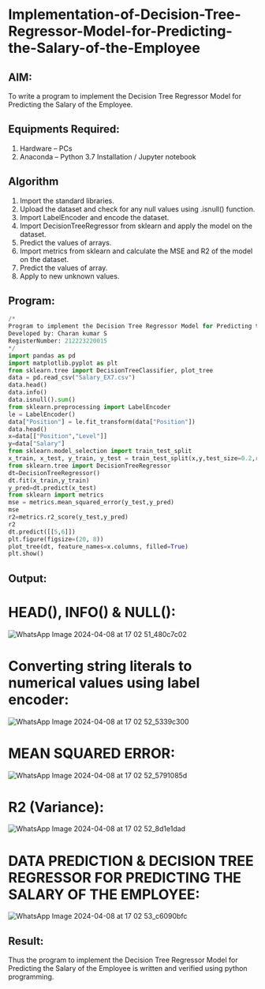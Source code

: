 # Implementation-of-Decision-Tree-Regressor-Model-for-Predicting-the-Salary-of-the-Employee

## AIM:
To write a program to implement the Decision Tree Regressor Model for Predicting the Salary of the Employee.

## Equipments Required:
1. Hardware – PCs
2. Anaconda – Python 3.7 Installation / Jupyter notebook

## Algorithm
1. Import the standard libraries.
2. Upload the dataset and check for any null values using .isnull() function.
3. Import LabelEncoder and encode the dataset.
4. Import DecisionTreeRegressor from sklearn and apply the model on the dataset.
5. Predict the values of arrays.
6. Import metrics from sklearn and calculate the MSE and R2 of the model on the dataset.
7. Predict the values of array.
8. Apply to new unknown values. 

## Program:
```py
/*
Program to implement the Decision Tree Regressor Model for Predicting the Salary of the Employee.
Developed by: Charan kumar S
RegisterNumber: 212223220015
*/
import pandas as pd
import matplotlib.pyplot as plt
from sklearn.tree import DecisionTreeClassifier, plot_tree
data = pd.read_csv("Salary_EX7.csv")
data.head()
data.info()
data.isnull().sum()
from sklearn.preprocessing import LabelEncoder
le = LabelEncoder()
data["Position"] = le.fit_transform(data["Position"])
data.head()
x=data[["Position","Level"]]
y=data["Salary"]
from sklearn.model_selection import train_test_split
x_train, x_test, y_train, y_test = train_test_split(x,y,test_size=0.2,random_state=2)
from sklearn.tree import DecisionTreeRegressor
dt=DecisionTreeRegressor()
dt.fit(x_train,y_train)
y_pred=dt.predict(x_test)
from sklearn import metrics
mse = metrics.mean_squared_error(y_test,y_pred)
mse
r2=metrics.r2_score(y_test,y_pred)
r2
dt.predict([[5,6]])
plt.figure(figsize=(20, 8))
plot_tree(dt, feature_names=x.columns, filled=True)
plt.show()
```
## Output:
# HEAD(), INFO() & NULL():
![WhatsApp Image 2024-04-08 at 17 02 51_480c7c02](https://github.com/cherryscharan/Implementation-of-Decision-Tree-Regressor-Model-for-Predicting-the-Salary-of-the-Employee/assets/146930617/d53d7979-41ce-4b9e-8cef-55f0c2e032e3)


# Converting string literals to numerical values using label encoder:
![WhatsApp Image 2024-04-08 at 17 02 52_5339c300](https://github.com/cherryscharan/Implementation-of-Decision-Tree-Regressor-Model-for-Predicting-the-Salary-of-the-Employee/assets/146930617/3e30bcc0-66c8-45ad-a9a5-f4b88764e022)


# MEAN SQUARED ERROR:
![WhatsApp Image 2024-04-08 at 17 02 52_5791085d](https://github.com/cherryscharan/Implementation-of-Decision-Tree-Regressor-Model-for-Predicting-the-Salary-of-the-Employee/assets/146930617/5389aac5-859a-4f47-91e0-a466223a20c2)


# R2 (Variance):
![WhatsApp Image 2024-04-08 at 17 02 52_8d1e1dad](https://github.com/cherryscharan/Implementation-of-Decision-Tree-Regressor-Model-for-Predicting-the-Salary-of-the-Employee/assets/146930617/5c5067a2-fd06-4856-9d00-e7c7ce5d8367)


# DATA PREDICTION & DECISION TREE REGRESSOR FOR PREDICTING THE SALARY OF THE EMPLOYEE:

![WhatsApp Image 2024-04-08 at 17 02 53_c6090bfc](https://github.com/cherryscharan/Implementation-of-Decision-Tree-Regressor-Model-for-Predicting-the-Salary-of-the-Employee/assets/146930617/2bb0352d-6f21-4cc9-bd9f-0383d6df0515)


## Result:
Thus the program to implement the Decision Tree Regressor Model for Predicting the Salary of the Employee is written and verified using python programming.
